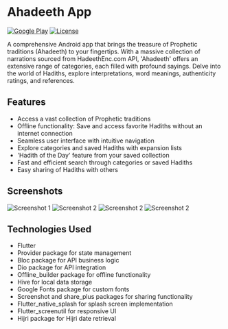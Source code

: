 # Ahadeeth App

[![Google Play](https://img.shields.io/badge/Google%20Play-Download-brightgreen)]([link-to-your-app](https://play.google.com/store/apps/details?id=com.prof_nagi.ahadith))
[![License](https://img.shields.io/badge/License-MIT-blue.svg)](LICENSE)

A comprehensive Android app that brings the treasure of Prophetic traditions (Ahadeeth) to your fingertips. With a massive collection of narrations sourced from HadeethEnc.com API, 'Ahadeeth' offers an extensive range of categories, each filled with profound sayings. Delve into the world of Hadiths, explore interpretations, word meanings, authenticity ratings, and references.

## Features
- Access a vast collection of Prophetic traditions
- Offline functionality: Save and access favorite Hadiths without an internet connection
- Seamless user interface with intuitive navigation
- Explore categories and saved Hadiths with expansion lists
- 'Hadith of the Day' feature from your saved collection
- Fast and efficient search through categories or saved Hadiths
- Easy sharing of Hadiths with others

## Screenshots
![Screenshot 1]((https://play-lh.googleusercontent.com/uDgWVNrPAe1tDtlVkSrrLFgvCWLaWKoo7DwKSa1NPyyvyb667CTEHVnbRty1Q15Reure=w2560-h1440-rw))
![Screenshot 2]((https://play-lh.googleusercontent.com/1-euiBtQl8rTUlpfuL3KAKOGpX80rSjUBGLsI152rMcsmoeOqYebcXtQyzDUE-WVtUkS=w526-h296-rw))
![Screenshot 2](https://play-lh.googleusercontent.com/PPi97gOwZluTmN7hoP5bKPMzk-uaTgdWzdvIiG9FYvUMyCQnE2jC6OMMNBtZjgl4Rw=w526-h296-rw)
![Screenshot 2](https://play-lh.googleusercontent.com/mBRKfL5hFuBV_z3ps9-laqDnCpVvwwBjjrXql8CXaQEXUSDq1pMwRFg_SwL4h3mK0EM=w526-h296-rw)

## Technologies Used
- Flutter
- Provider package for state management
- Bloc package for API business logic
- Dio package for API integration
- Offline_builder package for offline functionality
- Hive for local data storage
- Google Fonts package for custom fonts
- Screenshot and share_plus packages for sharing functionality
- Flutter_native_splash for splash screen implementation
- Flutter_screenutil for responsive UI
- Hijri package for Hijri date retrieval
